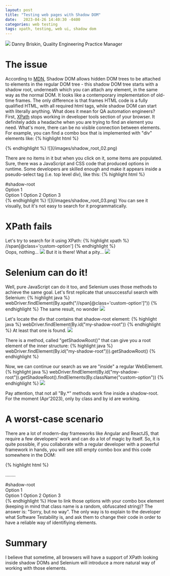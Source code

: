 ```yaml
---
layout: post
title: "Testing web pages with Shadow DOM"
date:   2023-04-26 14:40:30 -0400
categories: web testing 
tags: xpath, testing, web ui, shadow dom
---
```

![](/images/performance_testing.jpg)
Danny Briskin, Quality Engineering Practice Manager


# The issue
According to [MDN](https://developer.mozilla.org/en-US/docs/Web/API/Web_components/Using_shadow_DOM), Shadow DOM allows hidden DOM trees to be attached to elements in the regular DOM tree - this shadow DOM tree starts with a shadow root, underneath which you can attach any element, in the same way as the normal DOM.
It looks like a contemporary implementation of old-time frames. The only difference is that frames HTML code is a fully qualified HTML, with all required html tags, while shadow DOM can start with literally anything.
What does it mean for QA automation engineers? 
First, [XPath](https://www.w3schools.com/xml/xpath_syntax.asp) stops working in developer tools section of your browser. It definitely adds a headache when you are trying to find an element you need. What's more, there can be no visible connection between elements. For example, you can find a combo box that is implemented with "div" elements like:
{% highlight html %}
<div class="select-wrapper" id="my-shadow-root"></div>
{% endhighlight %}
![](/images/shadow_root_02.png)

There are no items in it but when you click on it, some items are populated. Sure, there was a JavaScript and CSS code that produced options in runtime. Some developers are skilled enough and make it appears inside a pseudo-select tag (i.e. top level div), like this:
{% highlight html %}
<div class="select-wrapper" id="my-shadow-root">
  #shadow-root  
      <div class="select">
        <div class="select__trigger">
          <span>Option 1</span>
          <div class="arrow"></div>
        </div>
        <div class="custom-options">
          <span class="custom-option selected">Option 1</span>
          <span class="custom-option">Option 2</span>
          <span class="custom-option">Option 3</span>
        </div>
      </div>
    </div>
{% endhighlight %}
![](/images/shadow_root_03.png)
You can see it visually, but it's not easy to search for it programmatically. 

# XPath fails
Let's try to search for it using XPath:
{% highlight xpath %}
//span[@class='custom-option']
{% endhighlight %}    
Oops, nothing... 
![](/images/shadow_root_04.png)
But it is there! What a pity...
![](/images/shadow_root_01.png)

# Selenium can do it!
Well, pure JavaScript can do it too, and Selenium uses those methods to achieve the same goal.
Let's first replicate that unsuccessful search with Selenium:
{% highlight java %}
webDriver.findElement(By.xpath("//span[@class='custom-option']"))
{% endhighlight %} 
The same result, no wonder
![](/images/shadow_root_05.png)

Let's locate the div that contains that shadow-root element:
{% highlight java %}
webDriver.findElement(By.id("my-shadow-root"))
{% endhighlight %} 
At least that one is found.
![](/images/shadow_root_06.png)

There is a method, called "getShadowRoot()" that can give you a root element of the inner structure:
{% highlight java %}
webDriver.findElement(By.id("my-shadow-root"))).getShadowRoot()
{% endhighlight %} 

Now, we can continue our search as we are "inside" a regular WebElement.
{% highlight java %}
webDriver.findElement(By.id("my-shadow-root")).getShadowRoot().findElements(By.className("custom-option"))
{% endhighlight %} 
![](/images/shadow_root_07.png)

Pay attention, that not all "By.*" methods work fine inside a shadow-root. For the moment (Apr'2023), only by class and by id are working.

# A worst-case scenario
There are a lot of modern-day frameworks like Angular and ReactJS, that require a few developers' work and can do a lot of magic by itself. So, it is quite possible, if you collaborate with a regular developer with a powerful framework in hands, you will see still empty combo box and this code somewhere in the DOM:

{% highlight html %}
<div class="select-wrapper" id="my-shadow-root"></div>

........

<div class="zxc123po">
  #shadow-root  
      <div class="select">
        <div class="select__trigger">
          <span>Option 1</span>
          <div class="arrow"></div>
        </div>
        <div class="custom-options">
          <span class="custom-option selected">Option 1</span>
          <span class="custom-option">Option 2</span>
          <span class="custom-option">Option 3</span>
        </div>
      </div>
    </div>
{% endhighlight %}    
How to link those options with your combo box element (keeping in mind that class name is a random, obfuscated string)? The answer is: "Sorry, but no way". 
The only way is to explain to the developer what Software Testability is, and ask them to change their code in order to have a reliable way of identifiying elements.

# Summary
I believe that sometime, all browsers will have a support of XPath looking inside shadow DOMs and Selenium will introduce a more natural way of working with those elements.
